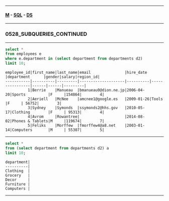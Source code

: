 
---

#### [M](https://github.com/ttltrk/TTT/blob/master/menu.md) - [SQL](https://github.com/ttltrk/TTT/blob/master/SQL/SQL.md) - [DS](https://github.com/ttltrk/TTT/blob/master/SQL/DS/DS.md)

---

### 0528_SUBQUERIES_CONTINUED

---

```sql
select *
from employees e
where e.department in (select department from departments d2)
limit 10;
```

```
employee_id|first_name|last_name|email               |hire_date |department      |gender|salary|region_id|
-----------|----------|---------|--------------------|----------|----------------|------|------|---------|
          1|Berrie    |Manueau  |bmanueau0@dion.ne.jp|2006-04-20|Sports          |F     |154864|        4|
          2|Aeriell   |McNee    |amcnee1@google.es   |2009-01-26|Tools           |F     | 56752|        3|
          3|Sydney    |Symonds  |ssymonds2@hhs.gov   |2010-05-17|Clothing        |F     | 95313|        4|
          4|Avrom     |Rowantree|                    |2014-08-02|Phones & Tablets|M     |119674|        7|
          5|Feliks    |Morffew  |fmorffew4@a8.net    |2003-01-14|Computers       |M     | 55307|        5|
```

---          

```sql          
select *
from (select department from departments d2) a
limit 10;
```

```
department|
----------|
Clothing  |
Grocery   |
Decor     |
Furniture |
Computers |
```

---
